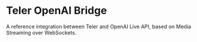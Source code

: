 # Teler OpenAI Bridge

A reference integration between Teler and OpenAI Live API, based on Media Streaming over WebSockets.
